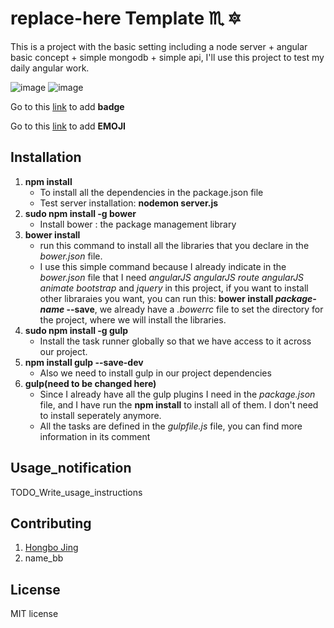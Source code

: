 # replace-here Template :scorpius: :six_pointed_star:
This is a project with the basic setting including a node server + angular basic concept + simple mongodb + simple api, I'll use this project to test my daily angular work.

![image](https://img.shields.io/badge/version-1.0.0-yellowgreen.svg)
![image](https://img.shields.io/badge/license-MIT-brightgreen.svg)

Go to this [link](http://shields.io/) to add **badge**

Go to this [link](http://www.emoji-cheat-sheet.com/) to add **EMOJI**
## Installation
1. **npm install**
    * To install all the dependencies in the package.json file
    * Test server installation: **nodemon server.js**
2. **sudo npm install -g bower**
    * Install bower : the package management library
3. **bower install**
    * run this command to install all the libraries that you declare in the *bower.json* file.
    * I use this simple command because I already indicate in the *bower.json* file that I need *angularJS* *angularJS route* *angularJS animate* *bootstrap* and *jquery* in this project, if you want to install other libraraies you want, you can run this: **bower install _package-name_ --save**, we already have a *.bowerrc* file to set the directory for the project, where we will install the libraries.
4. **sudo npm install -g gulp**
    * Install the task runner globally so that we have access to it across our project.
5. **npm install gulp --save-dev**
    * Also we need to install gulp in our project dependencies
6. **gulp(need to be changed here)**
    * Since I already have all the gulp plugins I need in the *package.json* file, and I have run the **npm install** to install all of them. I don't need to install seperately anymore.
    * All the tasks are defined in the *gulpfile.js* file, you can find more information in its comment

## Usage_notification
TODO_Write_usage_instructions
## Contributing
1. [Hongbo Jing](https://github.com/hongbojing)
2. name_bb

## License
MIT license
